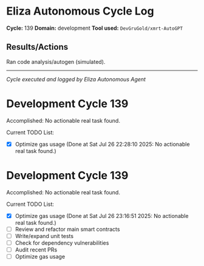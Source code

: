 # Eliza Autonomous Cycle Log

**Cycle:** 139
**Domain:** development
**Tool used:** `DevGruGold/xmrt-AutoGPT`

## Results/Actions
Ran code analysis/autogen (simulated).

---
*Cycle executed and logged by Eliza Autonomous Agent*

# Development Cycle 139

Accomplished: No actionable real task found.

Current TODO List:

- [x] Optimize gas usage  (Done at Sat Jul 26 22:28:10 2025: No actionable real task found.)

# Development Cycle 139

Accomplished: No actionable real task found.

Current TODO List:

- [x] Optimize gas usage  (Done at Sat Jul 26 23:16:51 2025: No actionable real task found.)
- [ ] Review and refactor main smart contracts
- [ ] Write/expand unit tests
- [ ] Check for dependency vulnerabilities
- [ ] Audit recent PRs
- [ ] Optimize gas usage